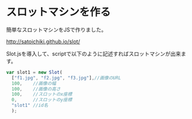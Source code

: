 # スロットマシンを作る

簡単なスロットマシンをJSで作りました。
  
 http://satoichiki.github.io/slot/
  
Slot.jsを導入して、scriptで以下のように記述すればスロットマシンが出来ます。

```javascript
var slot1 = new Slot(
  ["f1.jpg", "f2.jpg", "f3.jpg"],//画像のURL
  100,    //画像の幅
  100,    //画像の高さ
  100,    //スロットのx座標
  0,      //スロットのy座標
  "slot1" //id名
  );
```
  
